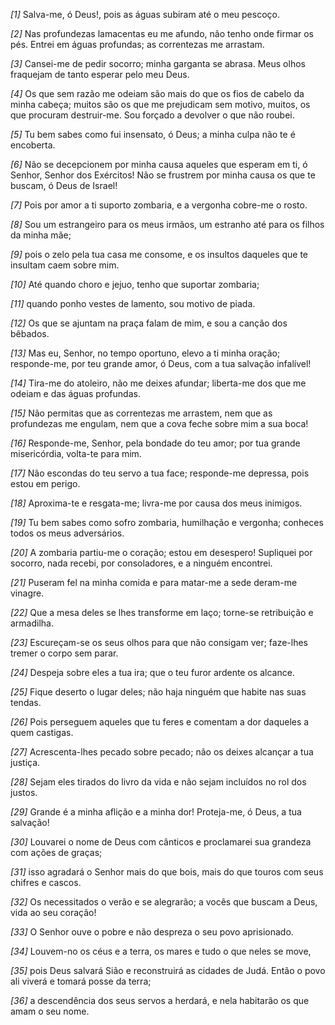 *[1]* Salva-me, ó Deus!, pois as águas subiram até o meu pescoço.

*[2]* Nas profundezas lamacentas eu me afundo, não tenho onde firmar os pés. Entrei em águas profundas; as correntezas me arrastam.

*[3]* Cansei-me de pedir socorro; minha garganta se abrasa. Meus olhos fraquejam de tanto esperar pelo meu Deus.

*[4]* Os que sem razão me odeiam são mais do que os fios de cabelo da minha cabeça; muitos são os que me prejudicam sem motivo, muitos, os que procuram destruir-me. Sou forçado a devolver o que não roubei.

*[5]* Tu bem sabes como fui insensato, ó Deus; a minha culpa não te é encoberta.

*[6]* Não se decepcionem por minha causa aqueles que esperam em ti, ó Senhor, Senhor dos Exércitos! Não se frustrem por minha causa os que te buscam, ó Deus de Israel!

*[7]* Pois por amor a ti suporto zombaria, e a vergonha cobre-me o rosto.

*[8]* Sou um estrangeiro para os meus irmãos, um estranho até para os filhos da minha mãe;

*[9]* pois o zelo pela tua casa me consome, e os insultos daqueles que te insultam caem sobre mim.

*[10]* Até quando choro e jejuo, tenho que suportar zombaria;

*[11]* quando ponho vestes de lamento, sou motivo de piada.

*[12]* Os que se ajuntam na praça falam de mim, e sou a canção dos bêbados.

*[13]* Mas eu, Senhor, no tempo oportuno, elevo a ti minha oração; responde-me, por teu grande amor, ó Deus, com a tua salvação infalível!

*[14]* Tira-me do atoleiro, não me deixes afundar; liberta-me dos que me odeiam e das águas profundas.

*[15]* Não permitas que as correntezas me arrastem, nem que as profundezas me engulam, nem que a cova feche sobre mim a sua boca!

*[16]* Responde-me, Senhor, pela bondade do teu amor; por tua grande misericórdia, volta-te para mim.

*[17]* Não escondas do teu servo a tua face; responde-me depressa, pois estou em perigo.

*[18]* Aproxima-te e resgata-me; livra-me por causa dos meus inimigos.

*[19]* Tu bem sabes como sofro zombaria, humilhação e vergonha; conheces todos os meus adversários.

*[20]* A zombaria partiu-me o coração; estou em desespero! Supliquei por socorro, nada recebi, por consoladores, e a ninguém encontrei.

*[21]* Puseram fel na minha comida e para matar-me a sede deram-me vinagre.

*[22]* Que a mesa deles se lhes transforme em laço; torne-se retribuição e armadilha.

*[23]* Escureçam-se os seus olhos para que não consigam ver; faze-lhes tremer o corpo sem parar.

*[24]* Despeja sobre eles a tua ira; que o teu furor ardente os alcance.

*[25]* Fique deserto o lugar deles; não haja ninguém que habite nas suas tendas.

*[26]* Pois perseguem aqueles que tu feres e comentam a dor daqueles a quem castigas.

*[27]* Acrescenta-lhes pecado sobre pecado; não os deixes alcançar a tua justiça.

*[28]* Sejam eles tirados do livro da vida e não sejam incluídos no rol dos justos.

*[29]* Grande é a minha aflição e a minha dor! Proteja-me, ó Deus, a tua salvação!

*[30]* Louvarei o nome de Deus com cânticos e proclamarei sua grandeza com ações de graças;

*[31]* isso agradará o Senhor mais do que bois, mais do que touros com seus chifres e cascos.

*[32]* Os necessitados o verão e se alegrarão; a vocês que buscam a Deus, vida ao seu coração!

*[33]* O Senhor ouve o pobre e não despreza o seu povo aprisionado.

*[34]* Louvem-no os céus e a terra, os mares e tudo o que neles se move,

*[35]* pois Deus salvará Sião e reconstruirá as cidades de Judá. Então o povo ali viverá e tomará posse da terra;

*[36]* a descendência dos seus servos a herdará, e nela habitarão os que amam o seu nome.


